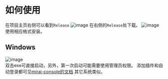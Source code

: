 # 如何使用
在项目主页右侧可以看到``Release``
![image](https://user-images.githubusercontent.com/56215747/147228571-d775c5f1-e5a9-4172-b528-5ca86eb68dd2.png)
在右侧的``Release``处下载。
![image](https://user-images.githubusercontent.com/56215747/147228775-0dcf28ef-a408-46cf-8b9e-89e93936e227.png)
使用相应格式安装。

## Windows
![image](https://user-images.githubusercontent.com/56215747/147229017-08033a71-e334-4994-9dcb-dac2ca25bb75.png)  
双击exe可直接启动，另外，第一次启动可能需要使用管理员权限。
添加插件和自动登录都可见[mirai-console的文档](https://github.com/mamoe/mirai/tree/dev/mirai-console)
其它系统类似。

